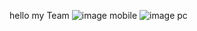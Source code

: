 hello my Team
![image mobile](https://github.com/trungtv0910/vyhomedecor/images/mobile.png)
![image pc](https://github.com/trungtv0910/vyhomedecor/tree/main/images/pc.png)
